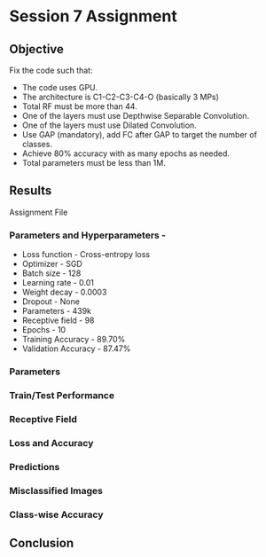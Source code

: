 # Session 7 Assignment

## Objective
Fix the code such that:
* The code uses GPU.
* The architecture is C1-C2-C3-C4-O (basically 3 MPs)
* Total RF must be more than 44.
* One of the layers must use Depthwise Separable Convolution.
* One of the layers must use Dilated Convolution.
* Use GAP (mandatory), add FC after GAP to target the number of classes.
* Achieve 80% accuracy with as many epochs as needed.
* Total parameters must be less than 1M.

## Results
Assignment File

### Parameters and Hyperparameters - 
* Loss function - Cross-entropy loss
* Optimizer - SGD
* Batch size - 128
* Learning rate - 0.01
* Weight decay - 0.0003
* Dropout - None
* Parameters - 439k
* Receptive field - 98
* Epochs - 10
* Training Accuracy - 89.70%
* Validation Accuracy - 87.47%

### Parameters 

### Train/Test Performance

### Receptive Field

### Loss and Accuracy

### Predictions

### Misclassified Images

### Class-wise Accuracy

## Conclusion

